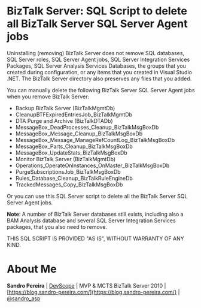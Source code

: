# BizTalk Server: SQL Script to delete all BizTalk Server SQL Server Agent jobs
Uninstalling (removing) BizTalk Server does not remove SQL databases, SQL Server roles, SQL Server Agent jobs, SQL Server Integration Services Packages, SQL Server Analysis Services Databases, the groups that you created during configuration, or any items that you created in Visual Studio .NET. The BizTalk Server directory also preserves any files that you added.

You can manually delete the following BizTalk Server SQL Server Agent jobs when you remove BizTalk Server:
* Backup BizTalk Server (BizTalkMgmtDb)
* CleanupBTFExpiredEntriesJob_BizTalkMgmtDb
* DTA Purge and Archive (BizTalkDTADb)
* MessageBox_DeadProcesses_Cleanup_BizTalkMsgBoxDb
* MessageBox_Message_Cleanup_BizTalkMsgBoxDb
* MessageBox_Message_ManageRefCountLog_BizTalkMsgBoxDb
* MessageBox_Parts_Cleanup_BizTalkMsgBoxDb
* MessageBox_UpdateStats_BizTalkMsgBoxDb
* Monitor BizTalk Server (BizTalkMgmtDb)
* Operations_OperateOnInstances_OnMaster_BizTalkMsgBoxDb
* PurgeSubscriptionsJob_BizTalkMsgBoxDb
* Rules_Database_Cleanup_BizTalkRuleEngineDb
* TrackedMessages_Copy_BizTalkMsgBoxDb

Or you can use this SQL Server script to delete all the BizTalk Server SQL Server Agent jobs.

**Note**: A number of BizTalk Server databases still exists, including also a BAM Analysis database and several SQL Server Integration Services packages, that you also need to remove.
 
THIS SQL SCRIPT IS PROVIDED "AS IS", WITHOUT WARRANTY OF ANY KIND.

# About Me
**Sandro Pereira** | [DevScope](http://www.devscope.net/) | MVP & MCTS BizTalk Server 2010 | [https://blog.sandro-pereira.com/](https://blog.sandro-pereira.com/) | [@sandro_asp](https://twitter.com/sandro_asp)
